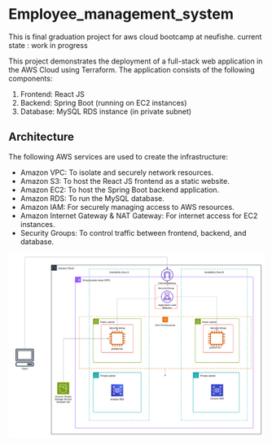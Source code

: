<h1>Employee_management_system</h1>
This is final graduation project for aws cloud bootcamp at neufishe.
current state : work in progress

This project demonstrates the deployment of a full-stack web application in the AWS Cloud using Terraform. The application consists of the following components:

<ol>
  <li>Frontend: React JS </li>
  <li>Backend: Spring Boot (running on EC2 instances)</li>
  <li>Database: MySQL RDS instance (in private subnet)</li>
  </ol>


<h2/>Architecture</h2>
The following AWS services are used to create the infrastructure:

<ul>
  <li>Amazon VPC: To isolate and securely network resources.</li>
  <li>Amazon S3: To host the React JS frontend as a static website.</li>
  <li>Amazon EC2: To host the Spring Boot backend application.</li>
  <li>Amazon RDS: To run the MySQL database.</li>
  <li>Amazon IAM: For securely managing access to AWS resources.</li>
  <li>Amazon Internet Gateway & NAT Gateway: For internet access for EC2 instances.</li>
  <li>Security Groups: To control traffic between frontend, backend, and database.</li>
</ul>

![employee_management_system](employee_management_topology.png)










